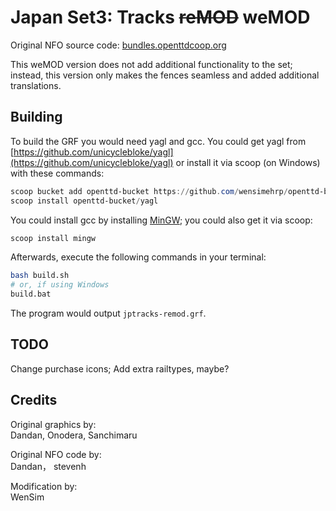 # Japan Set3: Tracks ~~reMOD~~ weMOD

Original NFO source code: [bundles.openttdcoop.org](https://bundles.openttdcoop.org/jptracks/nightlies/LATEST/)

This weMOD version does not add additional functionality to the set; instead, this version only makes the fences seamless and added additional translations.

## Building

To build the GRF you would need yagl and gcc. You could get yagl from [https://github.com/unicyclebloke/yagl](https://github.com/unicyclebloke/yagl) or install it via scoop (on Windows) with these commands:

```powershell
scoop bucket add openttd-bucket https://github.com/wensimehrp/openttd-bucket
scoop install openttd-bucket/yagl
```

You could install gcc by installing [MinGW](https://www.mingw-w64.org/); you could also get it via scoop:

```powershell
scoop install mingw
```

Afterwards, execute the following commands in your terminal:

```bash
bash build.sh
# or, if using Windows
build.bat
```

The program would output `jptracks-remod.grf`.

## TODO

Change purchase icons;
Add extra railtypes, maybe?

## Credits

Original graphics by:\
Dandan, Onodera, Sanchimaru

Original NFO code by:\
Dandan， stevenh

Modification by:\
WenSim
